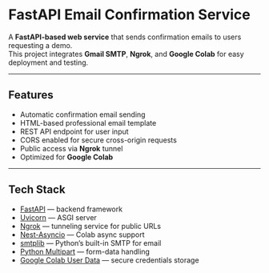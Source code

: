 # FastAPI Email Confirmation Service

A **FastAPI-based web service** that sends confirmation emails to users requesting a demo.  
This project integrates **Gmail SMTP**, **Ngrok**, and **Google Colab** for easy deployment and testing.

---

##  Features
- Automatic confirmation email sending  
- HTML-based professional email template  
- REST API endpoint for user input  
- CORS enabled for secure cross-origin requests  
-  Public access via **Ngrok** tunnel  
-  Optimized for **Google Colab**  

---

## Tech Stack
- [FastAPI](https://fastapi.tiangolo.com/) — backend framework  
- [Uvicorn](https://www.uvicorn.org/) — ASGI server  
- [Ngrok](https://ngrok.com/) — tunneling service for public URLs  
- [Nest-Asyncio](https://pypi.org/project/nest-asyncio/) — Colab async support  
- [smtplib](https://docs.python.org/3/library/smtplib.html) — Python’s built-in SMTP for email  
- [Python Multipart](https://pypi.org/project/python-multipart/) — form-data handling  
- [Google Colab User Data](https://research.google.com/colaboratory/) — secure credentials storage  

